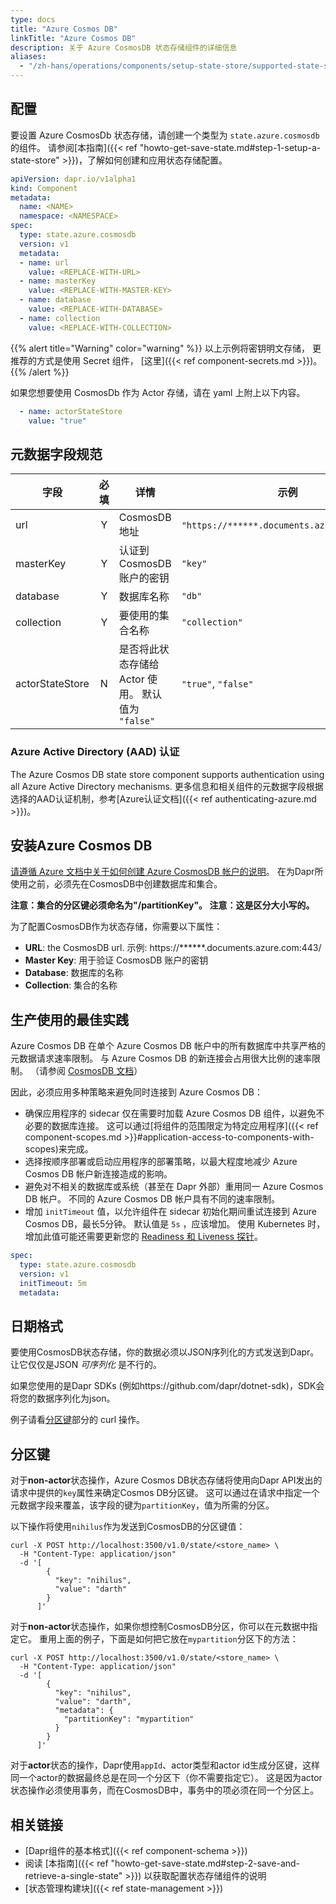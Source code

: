 ```yaml
---
type: docs
title: "Azure Cosmos DB"
linkTitle: "Azure Cosmos DB"
description: 关于 Azure CosmosDB 状态存储组件的详细信息
aliases:
  - "/zh-hans/operations/components/setup-state-store/supported-state-stores/setup-azure-cosmosdb/"
---
```


## 配置

要设置 Azure CosmosDb 状态存储，请创建一个类型为 `state.azure.cosmosdb` 的组件。 请参阅[本指南]({{< ref "howto-get-save-state.md#step-1-setup-a-state-store" >}})，了解如何创建和应用状态存储配置。

```yaml
apiVersion: dapr.io/v1alpha1
kind: Component
metadata:
  name: <NAME>
  namespace: <NAMESPACE>
spec:
  type: state.azure.cosmosdb
  version: v1
  metadata:
  - name: url
    value: <REPLACE-WITH-URL>
  - name: masterKey
    value: <REPLACE-WITH-MASTER-KEY>
  - name: database
    value: <REPLACE-WITH-DATABASE>
  - name: collection
    value: <REPLACE-WITH-COLLECTION>
```

{{% alert title="Warning" color="warning" %}}
以上示例将密钥明文存储， 更推荐的方式是使用 Secret 组件， [这里]({{< ref component-secrets.md >}})。
{{% /alert %}}

如果您想要使用 CosmosDb 作为 Actor 存储，请在 yaml 上附上以下内容。

```yaml
  - name: actorStateStore
    value: "true"
```

## 元数据字段规范

| 字段              | 必填 | 详情                                 | 示例                                           |
| --------------- |:--:| ---------------------------------- | -------------------------------------------- |
| url             | Y  | CosmosDB 地址                        | `"https://******.documents.azure.com:443/"`. |
| masterKey       | Y  | 认证到CosmosDB 账户的密钥                  | `"key"`                                      |
| database        | Y  | 数据库名称                              | `"db"`                                       |
| collection      | Y  | 要使用的集合名称                           | `"collection"`                               |
| actorStateStore | N  | 是否将此状态存储给 Actor 使用。 默认值为 `"false"` | `"true"`, `"false"`                          |

### Azure Active Directory (AAD) 认证
The Azure Cosmos DB state store component supports authentication using all Azure Active Directory mechanisms. 更多信息和相关组件的元数据字段根据选择的AAD认证机制，参考[Azure认证文档]({{< ref authenticating-azure.md >}})。

## 安装Azure Cosmos DB

[请遵循 Azure 文档中关于如何创建 Azure CosmosDB 帐户的说明](https://docs.microsoft.com/azure/cosmos-db/how-to-manage-database-account)。  在为Dapr所使用之前，必须先在CosmosDB中创建数据库和集合。

**注意：集合的分区键必须命名为"/partitionKey"。  注意：这是区分大小写的。**

为了配置CosmosDB作为状态存储，你需要以下属性：
- **URL**: the CosmosDB url. 示例: https://******.documents.azure.com:443/
- **Master Key**: 用于验证 CosmosDB 账户的密钥
- **Database**: 数据库的名称
- **Collection**: 集合的名称

## 生产使用的最佳实践

Azure Cosmos DB 在单个 Azure Cosmos DB 帐户中的所有数据库中共享严格的元数据请求速率限制。 与 Azure Cosmos DB 的新连接会占用很大比例的速率限制。 （请参阅 [CosmosDB 文档](https://docs.microsoft.com/azure/cosmos-db/sql/troubleshoot-request-rate-too-large#recommended-solution-3)）

因此，必须应用多种策略来避免同时连接到 Azure Cosmos DB：

- 确保应用程序的 sidecar 仅在需要时加载 Azure Cosmos DB 组件，以避免不必要的数据库连接。 这可以通过[将组件的范围限定为特定应用程序]({{< ref component-scopes.md >}}#application-access-to-components-with-scopes)来完成。
- 选择按顺序部署或启动应用程序的部署策略，以最大程度地减少 Azure Cosmos DB 帐户新连接造成的影响。
- 避免对不相关的数据库或系统（甚至在 Dapr 外部）重用同一 Azure Cosmos DB 帐户。 不同的 Azure Cosmos DB 帐户具有不同的速率限制。
- 增加 `initTimeout` 值，以允许组件在 sidecar 初始化期间重试连接到 Azure Cosmos DB，最长5分钟。 默认值是 `5s` ，应该增加。 使用 Kubernetes 时，增加此值可能还需要更新您的 [Readiness 和 Liveness 探针](https://kubernetes.io/docs/tasks/configure-pod-container/configure-liveness-readiness-startup-probes/)。

```yaml
spec:
  type: state.azure.cosmosdb
  version: v1
  initTimeout: 5m
  metadata:
```

## 日期格式

要使用CosmosDB状态存储，你的数据必须以JSON序列化的方式发送到Dapr。  让它仅仅是JSON *可序列化* 是不行的。

如果您使用的是Dapr SDKs (例如https://github.com/dapr/dotnet-sdk)，SDK会将您的数据序列化为json。

例子请看[分区键](#partition-keys)部分的 curl 操作。

## 分区键

对于**non-actor**状态操作，Azure Cosmos DB状态存储将使用向Dapr API发出的请求中提供的`key`属性来确定Cosmos DB分区键。  这可以通过在请求中指定一个元数据字段来覆盖，该字段的键为`partitionKey`，值为所需的分区。

以下操作将使用`nihilus`作为发送到CosmosDB的分区键值：

```shell
curl -X POST http://localhost:3500/v1.0/state/<store_name> \
  -H "Content-Type: application/json"
  -d '[
        {
          "key": "nihilus",
          "value": "darth"
        }
      ]'
```

对于**non-actor**状态操作，如果你想控制CosmosDB分区，你可以在元数据中指定它。  重用上面的例子，下面是如何把它放在`mypartition`分区下的方法：

```shell
curl -X POST http://localhost:3500/v1.0/state/<store_name> \
  -H "Content-Type: application/json"
  -d '[
        {
          "key": "nihilus",
          "value": "darth",
          "metadata": {
            "partitionKey": "mypartition"
          }
        }
      ]'
```


对于**actor**状态的操作，Dapr使用`appId`、actor类型和actor id生成分区键，这样同一个actor的数据最终总是在同一个分区下（你不需要指定它）。  这是因为actor状态操作必须使用事务，而在CosmosDB中，事务中的项必须在同一个分区上。

## 相关链接
- [Dapr组件的基本格式]({{< ref component-schema >}})
- 阅读 [本指南]({{< ref "howto-get-save-state.md#step-2-save-and-retrieve-a-single-state" >}}) 以获取配置状态存储组件的说明
- [状态管理构建块]({{< ref state-management >}})
